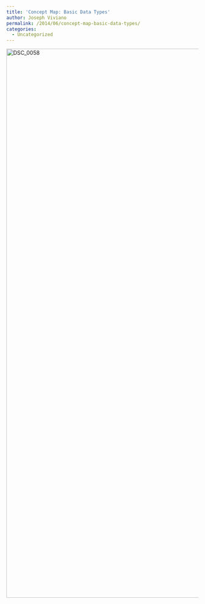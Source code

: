 ```yaml
---
title: 'Concept Map: Basic Data Types'
author: Joseph Viviano
permalink: /2014/06/concept-map-basic-data-types/
categories:
  - Uncategorized
---
```

[<img class="alignnone size-full wp-image-7680" alt="DSC_0058" src="/software-carpentry-training-website/uploads/2014/06/DSC_0058.jpg" width="2560" height="1440" />][1]

 [1]: /software-carpentry-training-website/uploads/2014/06/DSC_0058.jpg
